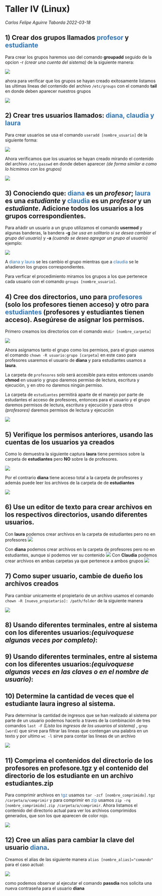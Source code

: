 # Taller IV (Linux)
*Carlos Felipe Aguirre Taborda 2022-03-18*

## 1) Crear dos grupos llamados <span style="color:#2f74b5">profesor</span> y <span style="color:#2f74b5">estudiante</span>

Para crear los grupos haremos uso del comando <b>groupadd</b> seguido de la opcion -r *(crear una cuenta del sistema)* de la siguiente manera:

<img src="./img/create_groups.png"> 

ahora para verificar que los grupos se hayan creado exitosamente listamos las ultimas lineas del contenido del archivo `/etc/groups` con el comando <b>tail</b> en donde deben aparecer nuestros grupos

<img src="./img/list_groups.png"> 

## 2) Crear tres usuarios llamados: <span style="color:#2f74b5">diana, claudia y laura</span>

Para crear usuarios se usa el comando `useradd [nombre_usuario]` de la siguiente forma:

<img src="./img/user_add.png"> 

Ahora verificamos que los usuarios se hayan creado mirando el contenido del archivo `/etc/passwd` en donde deben aparecer *(de forma similar a como lo hicmimos con los grupos)*

<img src="./img/list_user.png"> 

## 3) Conociendo que: <span style="color:#2f74b5">diana</span> es un *profesor*; <span style="color:#2f74b5">laura</span> es una *estudiante* y <span style="color:#2f74b5">claudia</span> es un *profesor* y un *estudiante*. Adicione todos los usuarios a los grupos correspondientes.


Para añádir un usuario a un grupo utilizamos el comando <b>usermod</b> y algunas banderas, la bandera <b>-g</b> *(se usa en solitario si se desea cambiar el grupo del usuario)* y <b>-a</b> *(cuando se desea agregar un grupo al usuario)* ejemplo:

<img src="./img/users_to_groups.png"> 

A <span style="color:#2f74b5">diana y laura</span> se les cambio el grupo mientras que a <span style="color:#2f74b5">claudia</span> se le añadieron los grupos correspondientes.

Para verficar el procedimiento miramos los grupos a los que pertenece cada usuario con el comando `groups [nombre_usuario]`.

## 4) Cree dos directorios, uno para <span style="color:#2f74b5">profesores</span> (solo los profesores tienen acceso) y otro para <span style="color:#2f74b5">estudiantes</span> (profesores y estudiantes tienen acceso). Asegúrese de asignar los permisos.

Primero creamos los directorios con el comando `mkdir [nombre_carpeta]`

<img src="./img/groups_folder.png"> 

Ahora asignamos tanto el grupo como los permisos, para el grupo usamos el comando `chown -R usuario:grupo [carpeta]` en este caso para profesores usaremos el usuario de <b>diana</b> y para estudiantes usamos a <b>laura</b>.

La carpeta de `profesores` solo será accesible para estos entonces usando <b>chmod</b> en usuario y grupo daremos permiso de lectura, escritura y ejecución, y en otro no daremos ningún permiso.

La carpeta de `estudiantes` permitirá aparte de el manejo por parte de estudantes el acceso de profesores, entonces para el usuario y el grupo daremos permisos de lectura, escritura y ejecución y para otros *(profesores)* daremos permisos de lectura y ejecución


<img src="./img/folders_permisssions.png"> 

## 5) Verifique los permisos anteriores, usando las cuentas de los usuarios ya creados

Como lo demuestra la siguiente captura <b>laura</b> tiene permisos sobre la carpeta de <b>estudiantes</b> pero <b>NO</b> sobre la de profesores.

<img src="./img/student_permissions.png"> 

Por el contrario <b>diana</b> tiene acceso total a la carpeta de profesores y además puede leer los archivos de la carpeta de de <b>estudiantes</b>

<img src="./img/teacher_permissions.png"> 

## 6) Use un editor de texto para crear archivos en los respectivos directorios, usando diferentes usuarios.

Con <b>laura</b> podemos crear archivos en la carpeta de estudiantes pero no en profesores
<img src="./img/files_laura.png"> 

Con <b>diana</b> podemos crear archivos en la carpeta de profesores pero no en estudiantes, aunque si podemos ver su contenido
<img src="./img/files_diana.png"> 
Con <b>Claudia</b>  podemos crear archivos en ambas carpetas ya que pertenece a ambos grupos
<img src="./img/files_claudia.png"> 

## 7) Como super usuario, cambie de dueño los archivos creados

Para cambiar unicamente el propietario de un archivo usamos el comando 
`chown -R [nuevo_propietario]: /path/folder` de la siguiente manera

<img src="./img/user_own.png">

## 8) Usando diferentes terminales, entre al sistema con los diferentes usuarios:*(equivoquese algunas veces por completo)*:

## 9) Usando diferentes terminales, entre al sistema con los diferentes usuarios:*(equivoquese algunas veces en las claves o en el nombre de usuario)*: 

## 10) Determine la cantidad de veces que el estudiante laura ingreso al sistema.

Para determinar la cantidad de ingresos que se han realizado al sistema por parte de un usuario podemos hacerlo a traves de la combinación de tres comandos `last -F` *(Lista los ingresos de los usuarios al sistema)* , `grep [word]` que sirve para filtrar las lineas que contengan una palabra en un texto y por ultimo `wc -l` sirve para contar las lineas de un archivo

<img src="./img/count_login_sessions.PNG">

## 11) Comprima el contenidos del directorio de los profesores en profesore.tgz y el contenido del directorio de los estudiante en un archivo estudiantes.zip

Para comprimir archivos en <span style="color:#2f74b5">tgz</span> usamos
`tar -zcf [nombre_comprimido].tgz /carpeta/a/comprimir` y para comprimir en <span style="color:#2f74b5">zip</span> usamos `zip -rq [nombre_comprimido].zip /carpeta/a/comprimir`. Ahora listamos el contenido del directorio actual para ver los archivos comprimidos generados, que son los que aparecen de color rojo.

<img src="./img/compress_directories.png">

## 12) Cree un alias para cambiar la clave del usuario <span style="color:#2f74b5">diana</span>.

Creamos el alias de las siguiente manera `alias [nombre_alias]="comando"` para el caso actual:

<img src="./img/alias_change_pass.png">

como podemos observar al ejecutar el comando <b>passdia</b> nos solicita una nueva contraseña para el usuario <b>diana</b> 